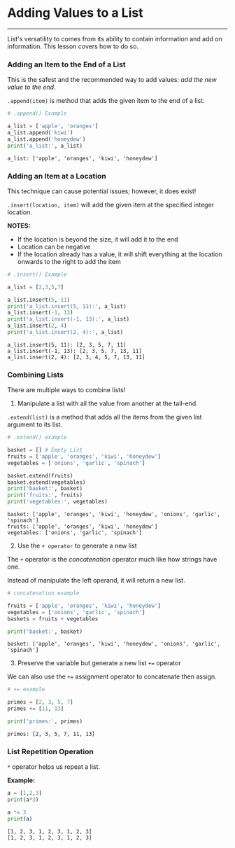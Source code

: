 # Adding Values to a List
---

List's versatility to comes from its ability to contain information and add on information. This lesson covers how to do so.

### Adding an Item to the End of a List

This is the safest and the recommended way to add values: _add the new value to the end_.

```.append(item)``` is method that adds the given item to the end of a list.


```python
# .append() Example

a_list = ['apple', 'oranges']
a_list.append('kiwi')
a_list.append('honeydew')
print('a_list:', a_list)
```

    a_list: ['apple', 'oranges', 'kiwi', 'honeydew']


### Adding an Item at a Location

This technique can cause potential issues; however, it does exist!

```.insert(location, item)``` will add the given item at the specified integer location.

__NOTES:__
- If the location is beyond the size, it will add it to the end
- Location can be negative
- If the location already has a value, it will shift everything at the location onwards to the right to add the item


```python
# .insert() Example

a_list = [2,3,5,7]

a_list.insert(5, 11)
print('a_list.insert(5, 11):', a_list)
a_list.insert(-1, 13)
print('a_list.insert(-1, 13):', a_list)
a_list.insert(2, 4)
print('a_list.insert(2, 4):', a_list)
```

    a_list.insert(5, 11): [2, 3, 5, 7, 11]
    a_list.insert(-1, 13): [2, 3, 5, 7, 13, 11]
    a_list.insert(2, 4): [2, 3, 4, 5, 7, 13, 11]


### Combining Lists

There are multiple ways to combine lists!

1. Manipulate a list with all the value from another at the tail-end.

```.extend(list)``` is a method that adds all the items from the given list argument to its list.


```python
# .extend() example

basket = [] # Empty List
fruits = ['apple', 'oranges', 'kiwi', 'honeydew']
vegetables = ['onions', 'garlic', 'spinach']

basket.extend(fruits)
basket.extend(vegetables)
print('basket:', basket)
print('fruits:', fruits)
print('vegetables:', vegetables)
```

    basket: ['apple', 'oranges', 'kiwi', 'honeydew', 'onions', 'garlic', 'spinach']
    fruits: ['apple', 'oranges', 'kiwi', 'honeydew']
    vegetables: ['onions', 'garlic', 'spinach']


2. Use the ```+ operator``` to generate a new list

The ```+``` operator is the _concatenation_ operator much like how strings have one. 

Instead of manipulate the left operand, it will return a new list.


```python
# concatenation example

fruits = ['apple', 'oranges', 'kiwi', 'honeydew']
vegetables = ['onions', 'garlic', 'spinach']
baskets = fruits + vegetables

print('basket:', basket)
```

    basket: ['apple', 'oranges', 'kiwi', 'honeydew', 'onions', 'garlic', 'spinach']


3. Preserve the variable but generate a new list ```+=``` operator

We can also use the ```+=``` assignment operator to concatenate then assign.


```python
# += example

primes = [2, 3, 5, 7]
primes += [11, 13]

print('primes:', primes)
```

    primes: [2, 3, 5, 7, 11, 13]


### List Repetition Operation

```*``` operator helps us repeat a list.

__Example:__


```python
a = [1,2,3]
print(a*3)

a *= 3
print(a)
```

    [1, 2, 3, 1, 2, 3, 1, 2, 3]
    [1, 2, 3, 1, 2, 3, 1, 2, 3]

